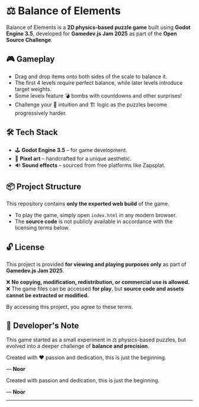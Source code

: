 # ⚖️ Balance of Elements  

Balance of Elements is a **2D physics-based puzzle game** built using **Godot Engine 3.5**, developed for **Gamedev.js Jam 2025** as part of the **Open Source Challenge**.  

## 🎮 Gameplay  
- Drag and drop items onto both sides of the scale to balance it.  
- The first 4 levels require perfect balance, while later levels introduce target weights.  
- Some levels feature 💣 bombs with countdowns and other surprises!  
- Challenge your 🧠 intuition and 🏗️ logic as the puzzles become progressively harder.  

## 🛠️ Tech Stack  
- 🕹️ **Godot Engine 3.5** – for game development.  
- 🎨 **Pixel art** – handcrafted for a unique aesthetic.  
- 🔊 **Sound effects** – sourced from free platforms like Zapsplat.  

## 📦 Project Structure  
This repository contains **only the exported web build** of the game.  
- To play the game, simply open `index.html` in any modern browser.  
- The **source code** is not publicly available in accordance with the licensing terms below.  

## 🔓 License  
This project is provided **for viewing and playing purposes only** as part of **Gamedev.js Jam 2025**.  

❌ **No copying, modification, redistribution, or commercial use is allowed.**  
❌ The game files can be accessed **for play**, but **source code and assets cannot be extracted or modified.**  

By accessing this project, you agree to these terms.  

## 💬 Developer's Note  
This game started as a small experiment in ⚖️ physics-based puzzles, but evolved into a deeper challenge of **balance and precision**.  

Created with ❤️ passion and dedication, this is just the beginning.  

— **Noor**  
 

Created with passion and dedication, this is just the beginning.  

— **Noor**  

---
